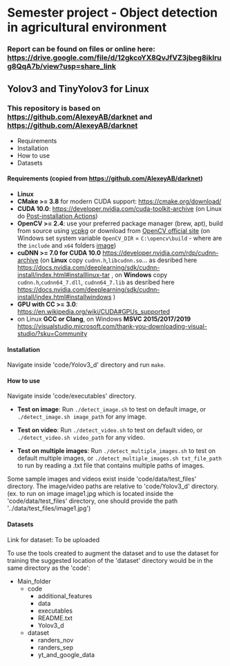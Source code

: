 # Semester project - Object detection in agricultural environment
### Report can be found on files or online here: https://drive.google.com/file/d/12gkcoYX8QvJfVZ3jbeg8iklrug8QqA7b/view?usp=share_link

## Yolov3 and TinyYolov3 for Linux
### This repository is based on https://github.com/AlexeyAB/darknet and https://github.com/AlexeyAB/darknet

* Requirements
* Installation
* How to use
* Datasets

#### Requirements (copied from https://github.com/AlexeyAB/darknet)

* **Linux**
* **CMake >= 3.8** for modern CUDA support: https://cmake.org/download/
* **CUDA 10.0**: https://developer.nvidia.com/cuda-toolkit-archive (on Linux do [Post-installation Actions](https://docs.nvidia.com/cuda/cuda-installation-guide-linux/index.html#post-installation-actions))
* **OpenCV >= 2.4**: use your preferred package manager (brew, apt), build from source using [vcpkg](https://github.com/Microsoft/vcpkg) or download from [OpenCV official site](https://opencv.org/releases.html) (on Windows set system variable `OpenCV_DIR` = `C:\opencv\build` - where are the `include` and `x64` folders [image](https://user-images.githubusercontent.com/4096485/53249516-5130f480-36c9-11e9-8238-a6e82e48c6f2.png))
* **cuDNN >= 7.0 for CUDA 10.0** https://developer.nvidia.com/rdp/cudnn-archive (on **Linux** copy `cudnn.h`,`libcudnn.so`... as desribed here https://docs.nvidia.com/deeplearning/sdk/cudnn-install/index.html#installlinux-tar , on **Windows** copy `cudnn.h`,`cudnn64_7.dll`, `cudnn64_7.lib` as desribed here https://docs.nvidia.com/deeplearning/sdk/cudnn-install/index.html#installwindows )
* **GPU with CC >= 3.0**: https://en.wikipedia.org/wiki/CUDA#GPUs_supported
* on Linux **GCC or Clang**, on Windows **MSVC 2015/2017/2019** https://visualstudio.microsoft.com/thank-you-downloading-visual-studio/?sku=Community

#### Installation

Navigate inside 'code/Yolov3_d' directory and run `make`.

#### How to use

Navigate inside 'code/executables' directory. 

* **Test on image**: Run `./detect_image.sh` to test on default image, or `./detect_image.sh image_path` for any image. 

* **Test on video**: Run `./detect_video.sh` to test on default video, or `./detect_video.sh video_path` for any video. 

* **Test on multiple images**: Run `./detect_multiple_images.sh` to test on default multiple images, or `./detect_multiple_images.sh txt_file_path` to run by reading a .txt file that contains multiple paths of images. 

Some sample images and videos exist inside 'code/data/test_files' directory. The image/video paths are relative to 'code/Yolov3_d' directory. (ex. to run on image image1.jpg which is located inside the 'code/data/test_files' directory, one should provide the path '../data/test_files/image1.jpg')

#### Datasets

Link for dataset: To be uploaded

To use the tools created to augment the dataset and to use the dataset for training the suggested location of the 'dataset' directory would be in the same directory as the 'code':

* Main_folder
    * code
        * additional_features
        * data
        * executables
        * README.txt
        * Yolov3_d
    * dataset
        * randers_nov
        * randers_sep
        * yt_and_google_data
